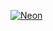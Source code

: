 [![Neon](https://github-production-user-asset-6210df.s3.amazonaws.com/27310414/238704008-f026c202-e4dd-4393-803c-c9515387ec60.jpeg)](https://neon.tech)
